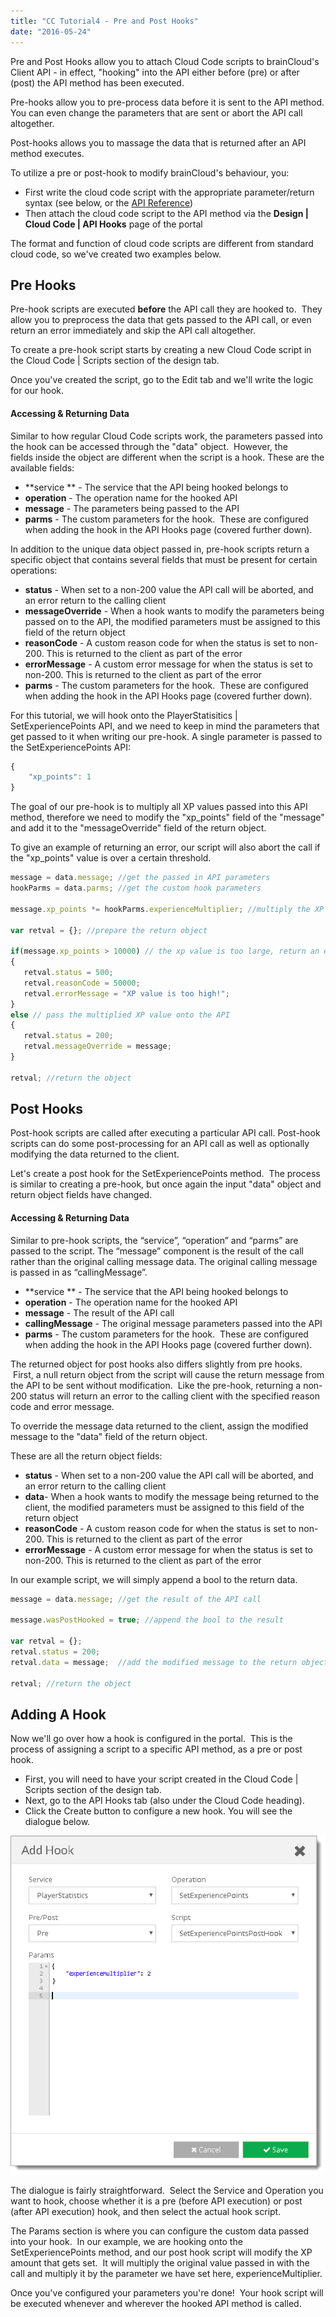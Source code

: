```yaml
---
title: "CC Tutorial4 - Pre and Post Hooks"
date: "2016-05-24"
---
```


Pre and Post Hooks allow you to attach Cloud Code scripts to brainCloud's Client API - in effect, "hooking" into the API either before (pre) or after (post) the API method has been executed.

Pre-hooks allow you to pre-process data before it is sent to the API method. You can even change the parameters that are sent or abort the API call altogether.

Post-hooks allows you to massage the data that is returned after an API method executes.

To utilize a pre or post-hook to modify brainCloud's behaviour, you:

- First write the cloud code script with the appropriate parameter/return syntax (see below, or the [API Reference](/api//cc/writingscripts/apihooks))
- Then attach the cloud code script to the API method via the **Design | Cloud Code | API Hooks** page of the portal

The format and function of cloud code scripts are different from standard cloud code, so we've created two examples below.

## Pre Hooks

Pre-hook scripts are executed **before** the API call they are hooked to.  They allow you to preprocess the data that gets passed to the API call, or even return an error immediately and skip the API call altogether.

To create a pre-hook script starts by creating a new Cloud Code script in the Cloud Code | Scripts section of the design tab.

Once you've created the script, go to the Edit tab and we'll write the logic for our hook.

#### Accessing & Returning Data

Similar to how regular Cloud Code scripts work, the parameters passed into the hook can be accessed through the "data" object.  However, the fields inside the object are different when the script is a hook. These are the available fields:

- **service ** - The service that the API being hooked belongs to
- **operation** - The operation name for the hooked API
- **message** - The parameters being passed to the API
- **parms** - The custom parameters for the hook.  These are configured when adding the hook in the API Hooks page (covered further down).

In addition to the unique data object passed in, pre-hook scripts return a specific object that contains several fields that must be present for certain operations:

- **status** - When set to a non-200 value the API call will be aborted, and an error return to the calling client
- **messageOverride** - When a hook wants to modify the parameters being passed on to the API, the modified parameters must be assigned to this field of the return object
- **reasonCode** - A custom reason code for when the status is set to non-200. This is returned to the client as part of the error
- **errorMessage** - A custom error message for when the status is set to non-200. This is returned to the client as part of the error
- **parms** - The custom parameters for the hook.  These are configured when adding the hook in the API Hooks page (covered further down).

For this tutorial, we will hook onto the PlayerStatisitics | SetExperiencePoints API, and we need to keep in mind the parameters that get passed to it when writing our pre-hook. A single parameter is passed to the SetExperiencePoints API:
```js
{
    "xp_points": 1
}
```
The goal of our pre-hook is to multiply all XP values passed into this API method, therefore we need to modify the "xp_points" field of the "message" and add it to the "messageOverride" field of the return object.

To give an example of returning an error, our script will also abort the call if the "xp_points" value is over a certain threshold.
```js
message = data.message; //get the passed in API parameters
hookParms = data.parms; //get the custom hook parameters

message.xp_points *= hookParms.experienceMultiplier; //multiply the XP points value that was passed in

var retval = {}; //prepare the return object

if(message.xp_points > 10000) // the xp value is too large, return an error
{
   retval.status = 500;
   retval.reasonCode = 50000;
   retval.errorMessage = "XP value is too high!";
} 
else // pass the multiplied XP value onto the API
{
   retval.status = 200;
   retval.messageOverride = message;
}

retval; //return the object
```
## Post Hooks

Post-hook scripts are called after executing a particular API call. Post-hook scripts can do some post-processing for an API call as well as optionally modifying the data returned to the client.

Let's create a post hook for the SetExperiencePoints method.  The process is similar to creating a pre-hook, but once again the input "data" object and return object fields have changed.

#### Accessing & Returning Data

Similar to pre-hook scripts, the “service”, “operation” and “parms” are passed to the script. The “message” component is the result of the call rather than the original calling message data. The original calling message is passed in as “callingMessage”.

- **service ** - The service that the API being hooked belongs to
- **operation** - The operation name for the hooked API
- **message** - The result of the API call
- **callingMessage** - The original message parameters passed into the API
- **parms** - The custom parameters for the hook.  These are configured when adding the hook in the API Hooks page (covered further down).

The returned object for post hooks also differs slightly from pre hooks.  First, a null return object from the script will cause the return message from the API to be sent without modification.  Like the pre-hook, returning a non-200 status will return an error to the calling client with the specified reason code and error message.

To override the message data returned to the client, assign the modified message to the "data" field of the return object.

These are all the return object fields:

- **status** - When set to a non-200 value the API call will be aborted, and an error return to the calling client
- **data**- When a hook wants to modify the message being returned to the client, the modified parameters must be assigned to this field of the return object
- **reasonCode** - A custom reason code for when the status is set to non-200. This is returned to the client as part of the error
- **errorMessage** - A custom error message for when the status is set to non-200. This is returned to the client as part of the error

In our example script, we will simply append a bool to the return data.
```js
message = data.message; //get the result of the API call

message.wasPostHooked = true; //append the bool to the result

var retval = {};
retval.status = 200;
retval.data = message;  //add the modified message to the return object

retval; //return the object
```
## Adding A Hook

Now we'll go over how a hook is configured in the portal.  This is the process of assigning a script to a specific API method, as a pre or post hook.

- First, you will need to have your script created in the Cloud Code | Scripts section of the design tab.
- Next, go to the API Hooks tab (also under the Cloud Code heading).
- Click the Create button to configure a new hook. You will see the dialogue below.

[![](images/Tut4_PrePostHook-1.png)](images/Tut4_PrePostHook-1.png)

The dialogue is fairly straightforward.  Select the Service and Operation you want to hook, choose whether it is a pre (before API execution) or post (after API execution) hook, and then select the actual hook script.

The Params section is where you can configure the custom data passed into your hook.  In our example, we are hooking onto the SetExperiencePoints method, and our post hook script will modify the XP amount that gets set.  It will multiply the original value passed in with the call and multiply it by the parameter we have set here, experienceMultiplier.

Once you've configured your parameters you're done!  Your hook script will be executed whenever and wherever the hooked API method is called.
